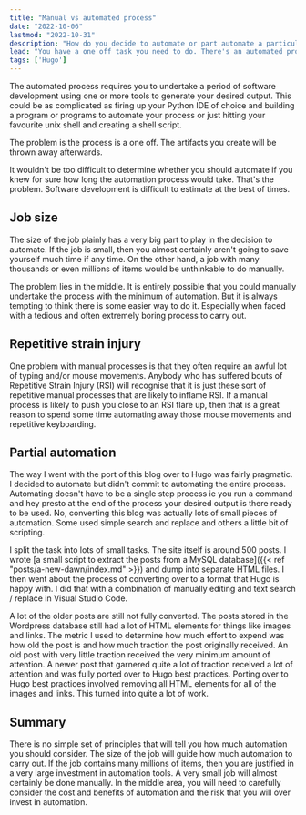 ```yaml
---
title: "Manual vs automated process"
date: "2022-10-06"
lastmod: "2022-10-31"
description: "How do you decide to automate or part automate a particular process."
lead: "You have a one off task you need to do. There's an automated process you can build to achieve the end result or you could do the process manually. How do you decide which route to go down?"
tags: ['Hugo']
---
```


<!--more-->

The automated process requires you to undertake a period of software development using one or more tools to generate your desired output. This could be as complicated as firing up your Python IDE of choice and building a program or programs to automate your process or just hitting your favourite unix shell and creating a shell script.

The problem is the process is a one off. The artifacts you create will be thrown away afterwards.

It wouldn't be too difficult to determine whether you should automate if you knew for sure how long the automation process would take. That's the problem. Software development is difficult to estimate at the best of times.

## Job size

The size of the job plainly has a very big part to play in the decision to automate. If the job is small, then you almost certainly aren't going to save yourself much time if any time. On the other hand, a job with many thousands or even millions of items would be unthinkable to do manually.

The problem lies in the middle. It is entirely possible that you could manually undertake the process with the minimum of automation. But it is always tempting to think there is some easier way to do it. Especially when faced with a tedious and often extremely boring process to carry out.

## Repetitive strain injury

One problem with manual processes is that they often require an awful lot of typing and/or mouse movements. Anybody who has suffered bouts of Repetitive Strain Injury (RSI) will recognise that it is just these sort of repetitive manual processes that are likely to inflame RSI. If a manual process is likely to push you close to an RSI flare up, then that is a great reason to spend some time automating away those mouse movements and repetitive keyboarding.

## Partial automation

The way I went with the port of this blog over to Hugo was fairly pragmatic. I decided to automate but didn't commit to automating the entire process. Automating doesn't have to be a single step process ie you run a command and hey presto at the end of the process your desired output is there ready to be used. No, converting this blog was actually lots of small pieces of automation. Some used simple search and replace and others a little bit of scripting.

I split the task into lots of small tasks. The site itself is around 500 posts. I wrote [a small script to extract the posts from a MySQL database]({{< ref "posts/a-new-dawn/index.md" >}}) and dump into separate HTML files. I then went about the process of converting over to a format that Hugo is happy with. I did that with a combination of manually editing and text search / replace in Visual Studio Code.

A lot of the older posts are still not fully converted. The posts stored in the Wordpress database still had a lot of HTML elements for things like images and links. The metric I used to determine how much effort to expend was how old the post is and how much traction the post originally received. An old post with very little traction received the very minimum amount of attention. A newer post that garnered quite a lot of traction received a lot of attention and was fully ported over to Hugo best practices. Porting over to Hugo best practices involved removing all HTML elements for all of the images and links. This turned into quite a lot of work.

## Summary

There is no simple set of principles that will tell you how much automation you should consider. The size of the job will guide how much automation to carry out. If the job contains many millions of items, then you are justified in a very large investment in automation tools. A very small job will almost certainly be done manually. In the middle area, you will need to carefully consider the cost and benefits of automation and the risk that you will over invest in automation.
